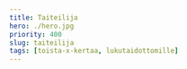 ```yaml
---
title: Taiteilija
hero: ./hero.jpg
priority: 400
slug: taiteilija
tags: [toista-x-kertaa, lukutaidottomille]
---
```

